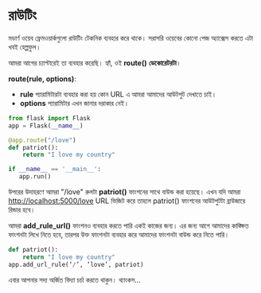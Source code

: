 # রাউটিং

মডার্ণ ওয়েব ফ্রেমওয়ার্কগুলো রাউটিং টেকনিক ব্যবহার করে থাকে। সরাসরি ওয়েবের কোনো পেজ অ্যাক্সেস করতে এটা খবই হেল্পফুল।

আমরা আগের চ্যাপ্টারেই তা ব্যবহার করেছি। হ্যাঁ, ওই **route\(\)** **ডেকোরেটরটা**।

**route\(rule, options\)**:

* **rule** প্যারামিটারটা ব্যবহার করা হয় কোন URL এ আমরা আমাদের আউটপুট দেখাতে চাই।
* **options** প্যারামিটার এখন জানার দরাকার নেই।

```python
from flask import Flask
app = Flask(__name__)

@app.route("/love")
def patriot():
    return "I love my country"

if __name__ == '__main__': 
   app.run()
```

উপরের উদাহরণে আমরা "/love" রুলটা **patriot\(\)** ফাংশনের সাথে বাউন্ড করা হয়েছে। এখন যদি আমরা [http://localhost:5000/love](http://localhost:5000/love) URL ভিজিট করে তাহলে patriot\(\) ফাংশনের আউটপুটটা ব্রাউজারে রিন্ডার হবে।

আমরা **add\_rule\_url\(\)** ফাংশনও ব্যবহার করতে পারি একই কাজের জন্য। এর জন্য আগে আমাদের কাঙ্ক্ষিত ফাংশনটা লিখে নিতে হবে, তারপর উক্ত ফাংশনটা ব্যবহার করে আমাদের ফাংশনটা বাউন্ড করে নিতে পারি।

```python
def patriot():
    return "I love my country"
app.add_url_rule(‘/’, ‘love’, patriot)
```

এবার আপনার সদ্য অর্জিত বিদ্যা চর্চা করতে থাকুন। থ্যাংকস...

